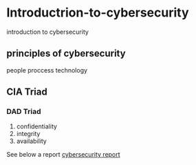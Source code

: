 # Introductrion-to-cybersecurity
introduction to cybersecurity 

## principles of cybersecurity
people
proccess
technology

## CIA Triad
### DAD Triad
1. confidentiality 
2. integrity
3. availability


See below a report
[cybersecurity report](https://github.com/osehale/Inductrion-to-cybersecurity/blob/main/legendary-aws-networks-peering.pdf)



